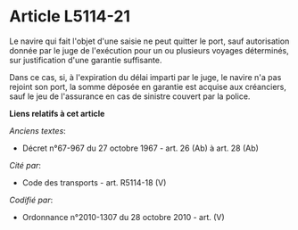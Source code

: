 # Article L5114-21

Le navire qui fait l'objet d'une saisie ne peut quitter le port, sauf autorisation donnée par le juge de l'exécution pour un
ou plusieurs voyages déterminés, sur justification d'une garantie suffisante.

Dans ce cas, si, à l'expiration du délai imparti par le juge, le navire n'a pas rejoint son port, la somme déposée en
garantie est acquise aux créanciers, sauf le jeu de l'assurance en cas de sinistre couvert par la police.

**Liens relatifs à cet article**

_Anciens textes_:

  - Décret n°67-967 du 27 octobre 1967 - art. 26 (Ab) à art. 28 (Ab)

_Cité par_:

  - Code des transports - art. R5114-18 (V)

_Codifié par_:

  - Ordonnance n°2010-1307 du 28 octobre 2010 - art. (V)
